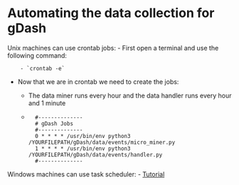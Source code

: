 # Automating the data collection for gDash

Unix machines can use crontab jobs:
    - First open a terminal and use the following command:
   
        - `crontab -e`
   
   - Now that we are in crontab we need to create the jobs:
  
        - The data miner runs every hour and the data handler runs every hour and 1 minute 
        
        - ```
            #--------------
            # gDash Jobs
            #--------------
            0 * * * * /usr/bin/env python3 /YOURFILEPATH/gDash/data/events/micro_miner.py
            1 * * * * /usr/bin/env python3 /YOURFILEPATH/gDash/data/events/handler.py
            #--------------
          ```

Windows machines can use task scheduler:
    - [Tutorial](https://www.windowscentral.com/how-create-automated-task-using-task-scheduler-windows-10)
